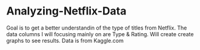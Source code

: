 # Analyzing-Netflix-Data
Goal is to get a better understandin of the type of titles from Netflix. The data columns I will focusing mainly on are Type & Rating. Will create create graphs to see results. Data is from Kaggle.com
